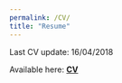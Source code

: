 ```yaml
---
permalink: /CV/
title: "Resume"
---
```

Last CV update: 16/04/2018

Available here: <a href="/pdf/cvacademic.pdf" target="_blank"><b>CV</b></a>

<!--
#A more detailed version of this CV can be found [here](https://github.com/yseulthb/yseulthb.github.io/blob/master/images/CV_YHB.pdf).
-->
<!-- ### Doctoral research
* 2015-Present: **PhD studies in Cognitive neuroscience**, Université Paul Sabatier and [CerCo](http://www.cerco.ups-tlse.fr/3D-space-and-context-ECO-3D?lang=fr) (CNRS), Toulouse, France. Supervisor: Benoit Cottereau, CNRS researcher. <br />
Title of the thesis: Adaptation to the 3D properties of the visual environment in primate.<br /> -->
<!--
Brief synopsis:<br />
The main purpose of this project is to provide a better understanding of how the visual system in primates adapts to the 3D properties of our environment. The relation between the 3D properties of natural scenes and cortical responses to those properties at a macroscopic level are investigated by conducting functional neuroimaging studies. To have an insight into the link between visual perception, natural statistics and brain activity, psychophysics studies are also conducted. -->
<!-- Stereovision refers to our ability to perceive the tridimensional (3D) structure of our environment from the bidimensional images that are projected on our retinas. In primates, it is considered to have contributed to the emergence of fine motor skills, such as reaching and grasping objects, by giving precise information about the position and form of the objects that are in our environment.<br />
Surprisingly, despite the work dedicated to the development of those technologies, artificial models of stereovision are still far from reaching such performances, their main limit being that their preestablished approaches that are not able to adapt to the different environmental properties.<br />
The main purpose of this project is, thus, to provide a better understanding of how the visual system in primates adapts to the 3D properties of our environment. We intend to study the relation between the 3D properties of our environment and cortical responses to those properties at a macroscopic level, by conducting functional neuroimaging studies.<br />
Those data will then be used to model stereoscopic vision with the aim of developing artificial vision systems that will be able to learn to detect those 3D properties without supervision. -->
<!--
### Teaching experience
* 2015-Present: **Graduate teaching assistant** (64hr every year), Université Paul Sabatier, Toulouse, France<br />
Bsc Biology - Practical and lab works, tutorial classes in:
   - Behavioural ecology (mating behaviour in the guppy fish, ideal free distribution)<br />
   - Behavioural neuroscience (pain, stress)<br />
   - Nervous and cerebral functions (vision, cortical functions, electrophysiological techniques)<br />
   - Neurophysiology (vestibular system)-->
<!--
* 2015-2016: **Volunteering teacher**, NGO “[Croissant Fertile](http://www.croissantfertile.fr/)”, Toulouse, France<br />
Teaching French as a foreign language (FLE) to voluntary adults-->

<!--* Co-supervision of a Master's student
Guillaume Thuéry, Msc in Neuroscience, University of Bordeaux, 2017-2018 -->

<!-- * 2011 (June-October): Tutor and Student Mentor for first-year students in Psychology, *University of Grenoble, France*<br />
Student Mentor (several weeks): Guiding the new students to find their way on the campus, helping them to get integrated
Student Tutor (a few hours): Helping students to get ready for their exams -->

<!--### Community Involvment
* At the lab level: Student representative at the Lab Council; Organisation of the students' Winter School
* At the scientific community level: Ambassador for the Center for Open Science

<!--### Education
* 2015-Present: PhD student in Cognitive neuroscience, Université Paul Sabatier, Toulouse, France<br /> 

<!--* 2015: Msc in Neuroscience, Cognition, and Behaviour – Université Paul Sabatier, Toulouse, France
<!-- Attended courses: Cognition, spatial cognition, sensory systems, neuroethology, collective behaviour, behavioural ecology, applied statistics -->

<!--* 2014: Msc in Cognitive Psychology – Université de Grenoble, France
<!-- Attended courses: Visual cognition, memory, neurology and neuropsychology,psycholinguistics, movement planning and control, applied statistics -->

<!--* 2013: Bsc in Psychology – Université de Grenoble, France & Universität Leipzig, Germany


<!--### Previous research experience
* 2014-2015: Research internship, CerCo, Toulouse, France<br />
Master’s thesis: Characterisation of the cortical networks involved in 3D orientation processing in primates.

<!--* 2013-2014: Research internship, [LPNC](http://lpnc.univ-grenoble-alpes.fr/?lang=en), Grenoble, France<br />
Master’s thesis: Role of the eyes in face categorisation: Interracial eye change impacts on the other-race effect in a categorisation task.

<!--* 2014 (January-February): Internship in Neuropsychology, Hospital of Grenoble, France<br />
Clinical interviews and cognitive assessments of patients with movement disorders

<!--* 2013 (April-July): Research assistant, [MPI for Human Cognitive and Brain Sciences](https://www.cbs.mpg.de/), Leipzig, Germany<br />
Department of social neuroscience - In charge of the coding of chimpanzees' vocalisations + statistical analysis. 


<!-- ## Additional skills

<!--* Computer skills: Matlab (intermediate), SPM12 (intermediate), R programming (intermediate), EventIDE and E-Prime (stimulus presentation software), SPSS, Avisoft, Microsoft Office (Word, Powerpoint, Excel), Linux (Ubuntu), Mac OS (until OS X)
* Project management: Organising lab events, such as the Lab day or the annual winter school
* Languages: French (native), English (Toefl iBT: 104/120), German (very good command in speaking, level B2), Spanish (good command in speaking, level B1) -->
